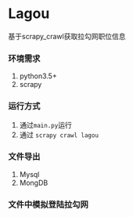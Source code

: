 # Lagou
基于scrapy_crawl获取拉勾网职位信息

### 环境需求
1. python3.5+
2. scrapy

### 运行方式
1. 通过`main.py`运行
2. 通过 `scrapy crawl lagou`

### 文件导出
1. Mysql
2. MongDB

### 文件中模拟登陆拉勾网
